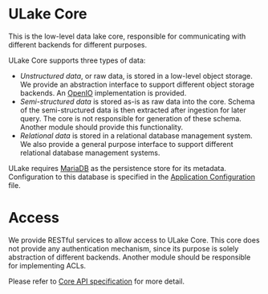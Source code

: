 ULake Core
==================

This is the low-level data lake core, responsible for communicating with different backends for different purposes.

ULake Core supports three types of data:

* *Unstructured data*, or raw data, is stored in a low-level object storage. We provide an abstraction interface to support different object storage backends. An [OpenIO](https://openio.io) implementation is provided.
* *Semi-structured data* is stored as-is as raw data into the core. Schema of the semi-structured data is then extracted after ingestion for later query. The core is not responsible for generation of these schema. Another module should provide this functionality.
* *Relational data* is stored in a relational database management system. We also provide a general purpose interface to support different relational database management systems.

ULake requires [MariaDB](https://mariadb.org) as the persistence store for its metadata. Configuration to this database is specified in the [Application Configuration](./src/main/resources/application.properties) file.

Access
============

We provide RESTful services to allow access to ULake Core. This core does not provide any authentication mechanism, since its purpose is solely abstraction of different backends. Another module should be responsible for implementing ACLs.

Please refer to [Core API specification](docs/api.md) for more detail.

